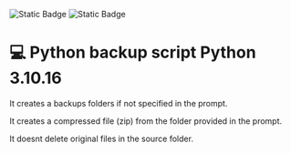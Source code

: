 ![Static Badge](https://img.shields.io/badge/backup-python-red)
![Static Badge](https://img.shields.io/badge/🤗-love-yellow)

# 💻 Python backup script  Python 3.10.16

It creates a backups folders if not specified in the prompt.

It creates a compressed file (zip) from the folder provided in the prompt.

It doesnt delete original files in the source folder.


